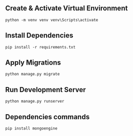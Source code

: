## Create & Activate Virtual Environment
`python -m venv venv
venv\Scripts\activate`

## Install Dependencies
`pip install -r requirements.txt`

## Apply Migrations
`python manage.py migrate`

##  Run Development Server
`python manage.py runserver`

## Dependencies commands
`pip install mongoengine`